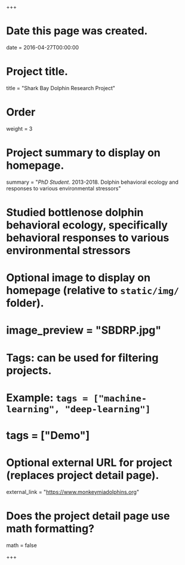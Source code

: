 +++
# Date this page was created.
date = 2016-04-27T00:00:00

# Project title.
title = "Shark Bay Dolphin Research Project"

# Order
weight = 3

# Project summary to display on homepage.
summary = "*PhD Student*. 2013-2018. Dolphin behavioral ecology and responses to various environmental stressors"
# Studied bottlenose dolphin behavioral ecology, specifically behavioral responses to various environmental stressors

# Optional image to display on homepage (relative to `static/img/` folder).
# image_preview = "SBDRP.jpg"

# Tags: can be used for filtering projects.
# Example: `tags = ["machine-learning", "deep-learning"]`
# tags = ["Demo"]

# Optional external URL for project (replaces project detail page).
external_link = "https://www.monkeymiadolphins.org"

# Does the project detail page use math formatting?
math = false

+++

